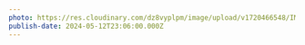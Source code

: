 ```yaml
---
photo: https://res.cloudinary.com/dz8vyplpm/image/upload/v1720466548/IMG_9821_tc3pcf.jpg
publish-date: 2024-05-12T23:06:00.000Z
---
```

